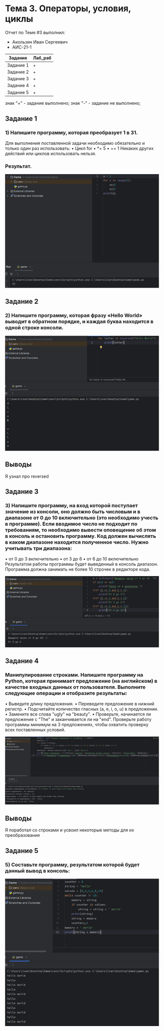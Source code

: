 # Тема 3. Операторы, условия, циклы
Отчет по Теме #3 выполнил:
- Акользин Иван Сергеевич
- АИС-21-1

| Задание | Лаб_раб | 
| ------ | ------ | 
| Задание 1 | + |
| Задание 2 | + |
| Задание 3 | + |
| Задание 4 | + |
| Задание 5 | + |

знак "+" - задание выполнено; знак "-" - задание не выполнено;

## Задание 1
### 1)	Напишите программу, которая преобразует 1 в 31.
Для выполнения поставленной задачи необходимо обязательно и только один раз использовать:
•	Цикл for
•	*= 5
•	+= 1
Никаких других действий или циклов использовать нельзя.

### Результат.
![Меню](https://github.com/t1rs/bababoi/blob/Тема_3/pic/1.png)

## Задание 2
### 2)	Напишите программу, которая фразу «Hello World» выводит в обратном порядке, и каждая буква находится в одной строке консоли. 
![Меню](https://github.com/t1rs/bababoi/blob/Тема_3/pic/2.png)
## Выводы
Я узнал про reversed

## Задание 3
### 3)	Напишите программу, на вход которой поступает значение из консоли, оно должно быть числовым и в диапазоне от 0 до 10 включительно (это необходимо учесть в программе). Если вводимое число не подходит по требованиям, то необходимо вывести оповещение об этом в консоль и остановить программу. Код должен вычислять в каком диапазоне находится полученное число. Нужно учитывать три диапазона:
•	от 0 до 3 включительно
•	от 3 до 6
•	от 6 до 10 включительно
Результатом работы программы будет выведенный в консоль диапазон. Программа должна занимать не более 10 строчек в редакторе кода.

![Меню](https://github.com/t1rs/bababoi/blob/Тема_3/pic/3.png)
  
## Задание 4
### Манипулирование строками. Напишите программу на Python, которая принимает предложение (на английском) в качестве входных данных от пользователя. Выполните следующие операции и отобразите результаты:
•	Выведите длину предложения.
•	Переведите предложение в нижний регистр.
•	Подсчитайте количество гласных (a, e, i, o, u) в предложении.
•	Замените все слова "ugly" на "beauty".
•	Проверьте, начинается ли предложение с "The" и заканчивается ли на "end".
Проверьте работу программы минимум на 3 предложениях, чтобы охватить проверку всех поставленных условий.

![Меню](https://github.com/t1rs/bababoi/blob/Тема_3/pic/4.png)
## Выводы
Я поработал со строками и усвоил некоторые методы для их преобразования

## Задание 5
### 5)	Составьте программу, результатом которой будет данный вывод в консоль:
![Меню](https://github.com/t1rs/bababoi/blob/Тема_3/pic/5.png)
